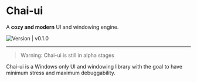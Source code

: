 # Chai-ui
A **cozy and modern** UI and windowing engine.

![Version | v0.1.0][ver]

 ---
 > Warning: Chai-ui is still in alpha stages

Chai-ui is a Windows only UI and windowing library with the goal to have minimum stress and maximum debuggability.

[ver]: https://img.shields.io/badge/version-C0.1.R0-blue

